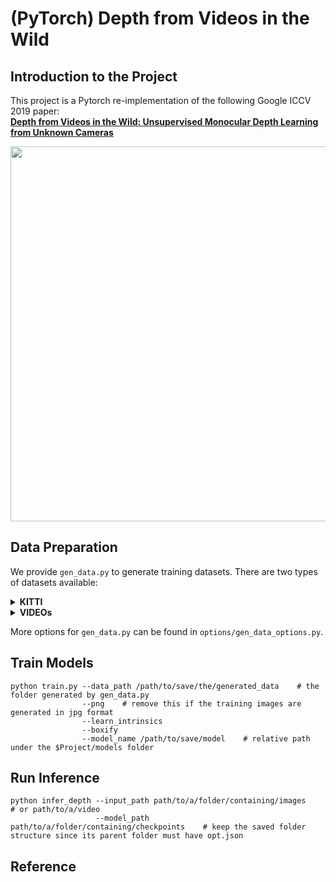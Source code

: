 # (PyTorch) Depth from Videos in the Wild

## Introduction to the Project

This project is a Pytorch re-implementation of the following Google ICCV 2019 paper:  
**[Depth from Videos in the Wild: Unsupervised Monocular Depth Learning from Unknown Cameras](https://arxiv.org/abs/1904.04998)**

<p align="center">
  <img src="demo/kitti_0926drive0001_0018.gif" width="600" />
</p>

## Data Preparation

We provide `gen_data.py` to generate training datasets. There are two types of datasets available:

<details><summary><strong>KITTI</strong></summary>
<p>  
  
#### Download Raw Data   
Please visit the [official website](http://www.cvlibs.net/datasets/kitti/raw_data.php) to download the entire raw KITTI dataset 
and unzip it to a folder named kitti_raw.  
Alternatively, you can also run the follows:
```
./datasets/data_prep/kitti_raw_downloader.sh
```
#### Generate Training Dataset   
```
python gen_data.py \
--dataset_name [kitti_raw_eigen or kitti_raw_stereo] \
--dataset_dir /path/to/kitti_raw \
--save_dir /path/to/save/the/generated_data \
--mask color
```

</p>
</details>

<details><summary><strong>VIDEOs</strong></summary>
<p>  

Training datasets can also be generated from your own videos under the same folder.   
  
*[Optional]* If the camera intrinsics are known, please put the 9 entries of its flattented camera intrinsics in a text file.
```
1344.8 0.0 640.0 0.0 1344.8 360.0 0.0 0.0 1.0
```

Then generate the training dataset by running:
```
python gen_data.py \
--dataset_name video \
--dataset_dir /path/to/your/video_folder \
--save_dir /path/to/save/the/generated_data \
--intrinsics /path/to/your/camera_intrinsics_file \ # If not set, default intrinsics are produced according to IPhone 
--mask color
```
  
</p>
</details>

More options for `gen_data.py` can be found in `options/gen_data_options.py`.

## Train Models
```
python train.py --data_path /path/to/save/the/generated_data    # the folder generated by gen_data.py
                --png    # remove this if the training images are generated in jpg format
                --learn_intrinsics
                --boxify
                --model_name /path/to/save/model    # relative path under the $Project/models folder 
```

## Run Inference
```
python infer_depth --input_path path/to/a/folder/containing/images    # or path/to/a/video
                   --model_path path/to/a/folder/containing/checkpoints    # keep the saved folder structure since its parent folder must have opt.json
```
## Reference

